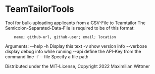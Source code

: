# TeamTailorTools
Tool for bulk-uploading applicants from a CSV-File to Teamtailor
The Semicolon-Separated-Data-File is required to be of this format: 

        name; github-url, github-user; email; location

Arguments:
        --help -h
                Display this text
        -v
                show version info
        --verbose
                display debug info while running
        --api
                define the API-Key from the command line
        -f --file
                Specify a file path

Distributed under the MIT-License, 
Copyright 2022 Maximilian Wittmer
